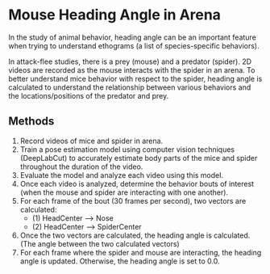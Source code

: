 # Mouse Heading Angle in Arena

In the study of animal behavior, heading angle can be an important feature when trying to understand ethograms (a list of species-specific behaviors).

In attack-flee studies, there is a prey (mouse) and a predator (spider). 2D videos are recorded as the mouse interacts with the spider in an arena. To better understand mice behavior with respect to the spider, heading angle is calculated to understand the relationship between various behaviors and the locations/positions of the predator and prey. 

## Methods
1. Record videos of mice and spider in arena.
2. Train a pose estimation model using computer vision techniques (DeepLabCut) to accurately estimate body parts of the mice and spider throughout the duration of the video.
3. Evaluate the model and analyze each video using this model.
4. Once each video is analyzed, determine the behavior bouts of interest (when the mouse and spider are interacting with one another).
5. For each frame of the bout (30 frames per second), two vectors are calculated:
    - (1) HeadCenter --> Nose
    - (2) HeadCenter --> SpiderCenter
7. Once the two vectors are calculated, the heading angle is calculated. (The angle between the two calculated vectors)
8. For each frame where the spider and mouse are interacting, the heading angle is updated. Otherwise, the heading angle is set to 0.0.
